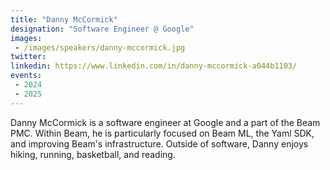 ```yaml
---
title: "Danny McCormick"
designation: "Software Engineer @ Google"
images:
 - /images/speakers/danny-mccormick.jpg
twitter: 
linkedin: https://www.linkedin.com/in/danny-mccormick-a044b1103/
events:
 - 2024
 - 2025
---
```


Danny McCormick is a software engineer at Google and a part of the Beam PMC. Within Beam, he is particularly focused on Beam ML, the Yaml SDK, and improving Beam's infrastructure. Outside of software, Danny enjoys hiking, running, basketball, and reading.